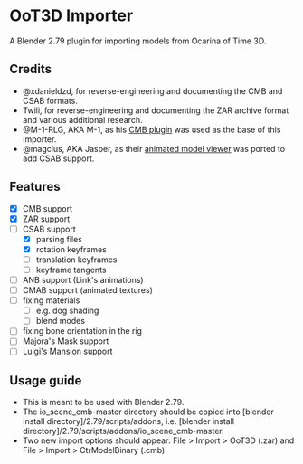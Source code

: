 # OoT3D Importer

A Blender 2.79 plugin for importing models from Ocarina of Time 3D.

## Credits

- @xdanieldzd, for reverse-engineering and documenting the CMB and CSAB formats.
- Twili, for reverse-engineering and documenting the ZAR archive format and various additional research.
- @M-1-RLG, AKA M-1, as his [CMB plugin](https://github.com/M-1-RLG/io_scene_cmb) was used as the base of this importer.
- @magcius, AKA Jasper, as their [animated model viewer](https://github.com/magcius/noclip.website/tree/master/src/oot3d) was ported to add CSAB support.

## Features

- [x] CMB support
- [x] ZAR support
- [ ] CSAB support
  - [x] parsing files
  - [x] rotation keyframes
  - [ ] translation keyframes
  - [ ] keyframe tangents
- [ ] ANB support (Link's animations)
- [ ] CMAB support (animated textures)
- [ ] fixing materials
  - [ ] e.g. dog shading
  - [ ] blend modes
- [ ] fixing bone orientation in the rig
- [ ] Majora's Mask support
- [ ] Luigi's Mansion support

## Usage guide

- This is meant to be used with Blender 2.79.
- The io_scene_cmb-master directory should be copied into [blender install directory]/2.79/scripts/addons, i.e. [blender install directory]/2.79/scripts/addons/io_scene_cmb-master.
- Two new import options should appear: File > Import > OoT3D (.zar) and File > Import > CtrModelBinary (.cmb).
